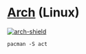 # [Arch](https://archlinux.org/packages/extra/x86_64/act/) (Linux)

[![arch-shield](https://img.shields.io/archlinux/v/extra/x86_64/act)](https://archlinux.org/packages/extra/x86_64/act/)

```shell
pacman -S act
```
